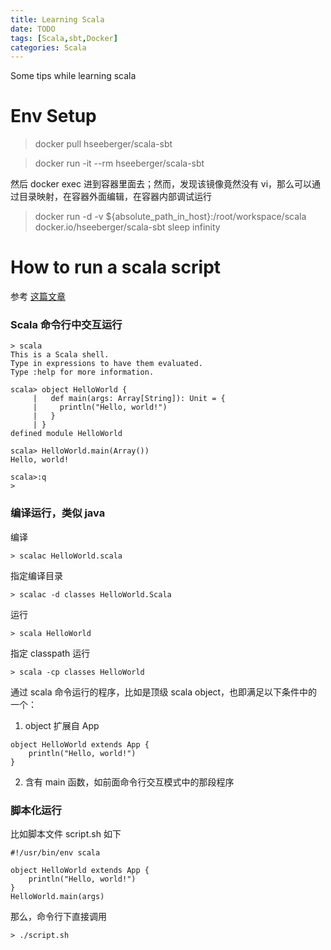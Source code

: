 ```yaml
---
title: Learning Scala
date: TODO
tags: [Scala,sbt,Docker]
categories: Scala
---
```


Some tips while learning scala

<!-- more -->

Env Setup
==========

> docker pull hseeberger/scala-sbt

> docker run -it --rm hseeberger/scala-sbt

然后 docker exec 进到容器里面去；然而，发现该镜像竟然没有 vi，那么可以通过目录映射，在容器外面编辑，在容器内部调试运行

> docker run -d -v ${absolute_path_in_host}:/root/workspace/scala docker.io/hseeberger/scala-sbt sleep infinity


How to run a scala script
============================

参考 [这篇文章](http://www.scala-lang.org/documentation/getting-started.html)

### Scala 命令行中交互运行

```
> scala
This is a Scala shell.
Type in expressions to have them evaluated.
Type :help for more information.

scala> object HelloWorld {
     |   def main(args: Array[String]): Unit = {
     |     println("Hello, world!")
     |   }
     | }
defined module HelloWorld

scala> HelloWorld.main(Array())
Hello, world!

scala>:q
>
```

### 编译运行，类似 java

编译
```
> scalac HelloWorld.scala
```

指定编译目录
```
> scalac -d classes HelloWorld.Scala
```

运行
```
> scala HelloWorld
```

指定 classpath 运行
```
> scala -cp classes HelloWorld
```

通过 scala 命令运行的程序，比如是顶级 scala object，也即满足以下条件中的一个：

1. object 扩展自 App
```
object HelloWorld extends App {
    println("Hello, world!")
}
```

2. 含有 main 函数，如前面命令行交互模式中的那段程序

### 脚本化运行

比如脚本文件 script.sh 如下
```
#!/usr/bin/env scala

object HelloWorld extends App {
    println("Hello, world!")
}
HelloWorld.main(args)
```

那么，命令行下直接调用
```
> ./script.sh
```
